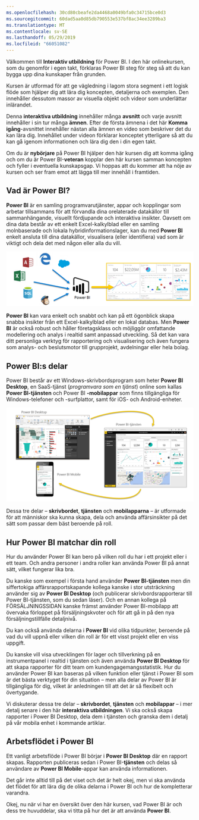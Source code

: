 ```yaml
---
ms.openlocfilehash: 30cd80cbeafe2da4468a0049bfa0c34715bce0d3
ms.sourcegitcommit: 60dad5aa0d85db790553e537bf8ac34ee3289ba3
ms.translationtype: MT
ms.contentlocale: sv-SE
ms.lasthandoff: 05/29/2019
ms.locfileid: "66051082"
---
```

Välkommen till **Interaktiv utbildning** för Power BI. I den här onlinekursen, som du genomför i egen takt, förklaras Power BI steg för steg så att du kan bygga upp dina kunskaper från grunden.

Kursen är utformad för att ge vägledning i lagom stora segment i ett logisk flöde som hjälper dig att lära dig koncepten, detaljerna och exemplen. Den innehåller dessutom massor av visuella objekt och videor som underlättar inlärandet.

Denna **interaktiva utbildning** innehåller många **avsnitt** och varje avsnitt innehåller i sin tur många **ämnen**. Efter de första ämnena i det här **Komma igång**-avsnittet innehåller nästan alla ämnen en video som beskriver det du kan lära dig. Innehållet under videon förklarar konceptet ytterligare så att du kan gå igenom informationen och lära dig den i din egen takt.

Om du är **nybörjare** på Power BI hjälper den här kursen dig att komma igång och om du är Power BI-**veteran** kopplar den här kursen samman koncepten och fyller i eventuella kunskapsgap. Vi hoppas att du kommer att ha nöje av kursen och ser fram emot att lägga till mer innehåll i framtiden.

## <a name="what-is-power-bi"></a>Vad är Power BI?
**Power BI** är en samling programvarutjänster, appar och kopplingar som arbetar tillsammans för att förvandla dina orelaterade datakällor till sammanhängande, visuellt fördjupande och interaktiva insikter. Oavsett om dina data består av ett enkelt Excel-kalkylblad eller en samling molnbaserade och lokala hybridinformationslager, kan du med **Power BI** enkelt ansluta till dina datakällor, visualisera (eller identifiera) vad som är viktigt och dela det med någon eller alla du vill.

![](media/0-0-what-is-power-bi/c0a0_1.png)

**Power BI** kan vara enkelt och snabbt och kan på ett ögonblick skapa snabba insikter från ett Excel-kalkylblad eller en lokal databas. Men **Power BI** är också robust och håller företagsklass och möjliggör omfattande modellering och analys i realtid samt anpassad utveckling. Så det kan vara ditt personliga verktyg för rapportering och visualisering och även fungera som analys- och beslutsmotor till grupprojekt, avdelningar eller hela bolag.

## <a name="the-parts-of-power-bi"></a>Power BI:s delar
Power BI består av ett Windows-skrivbordsprogram som heter **Power BI Desktop**, en SaaS-tjänst (*programvara som en tjänst*) online som kallas **Power BI-tjänsten** och Power BI **-mobilappar** som finns tillgängliga för Windows-telefoner och -surfplattor, samt för iOS- och Android-enheter.

![](media/0-0-what-is-power-bi/c0a0_2.png)

Dessa tre delar – **skrivbordet**, **tjänsten** och **mobilapparna** – är utformade för att människor ska kunna skapa, dela och använda affärsinsikter på det sätt som passar dem bäst beroende på roll.

## <a name="how-power-bi-matches-your-role"></a>Hur Power BI matchar din roll
Hur du använder Power BI kan bero på vilken roll du har i ett projekt eller i ett team. Och andra personer i andra roller kan använda Power BI på annat sätt, vilket fungerar lika bra.

Du kanske som exempel i första hand använder **Power BI-tjänsten** men din siffertokiga affärsrapportskapande kollega kanske i stor utsträckning använder sig av **Power BI Desktop** (och publicerar skrivbordsrapporterar till Power BI-tjänsten, som du sedan läser). Och en annan kollega på FÖRSÄLJNINGSSIDAN kanske främst använder Power BI-mobilapp att övervaka förloppet på försäljningskvoter och för att gå in på den nya försäljningstillfälle detaljnivå.

Du kan också använda delarna i **Power BI** vid olika tidpunkter, beroende på vad du vill uppnå eller vilken din roll är för ett visst projekt eller en viss uppgift.

Du kanske vill visa utvecklingen för lager och tillverkning på en instrumentpanel i realtid i tjänsten och även använda **Power BI Desktop** för att skapa rapporter för ditt team om kundengagemangsstatistik. Hur du använder Power BI kan baseras på vilken funktion eller tjänst i Power BI som är det bästa verktyget för din situation – men alla delar av Power BI är tillgängliga för dig, vilket är anledningen till att det är så flexibelt och övertygande.

Vi diskuterar dessa tre delar – **skrivbordet**, **tjänsten** och **mobilappar** – i mer detalj senare i den här **interaktiva utbildningen**. Vi ska också skapa rapporter i Power BI Desktop, dela dem i tjänsten och granska dem i detalj på vår mobila enhet i kommande artiklar.

## <a name="the-flow-of-work-in-power-bi"></a>Arbetsflödet i Power BI
Ett vanligt arbetsflöde i Power BI börjar i **Power BI Desktop** där en rapport skapas. Rapporten publiceras sedan i Power BI-**tjänsten** och delas så användare av **Power BI Mobile**-appar kan använda informationen.

Det går inte alltid till på det viset och det är helt okej, men vi ska använda det flödet för att lära dig de olika delarna i Power BI och hur de kompletterar varandra.

Okej, nu när vi har en översikt över den här kursen, vad Power BI är och dess tre huvuddelar, ska vi titta på hur det är att använda **Power BI**.

